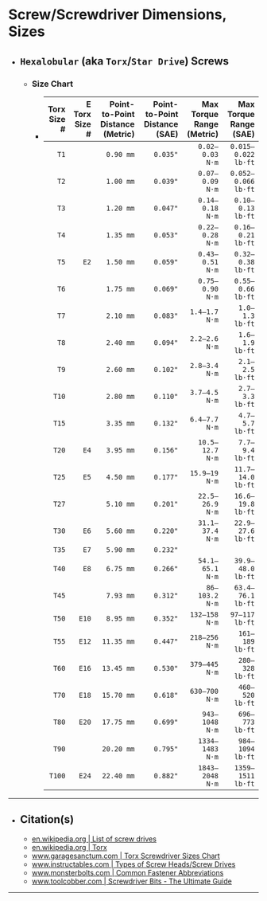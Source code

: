 <!-- https://github.com/mcavallo-git/Coding/blob/main/hardware/screws-screwdrivers/hexalobular-torx-star-drive_dimensions-sizes.md -->

# Screw/Screwdriver Dimensions, Sizes

- ## `Hexalobular` (aka `Torx`/`Star Drive`) Screws
  - ### Size Chart
    - | Torx<br />Size # | E Torx<br />Size # | Point-to-Point Distance<br />(Metric) | Point-to-Point Distance<br />(SAE) | Max Torque Range<br />(Metric) | Max Torque Range<br />(SAE) |
      | ---------------: | -----------------: | ------------------------------------: | ---------------------------------: | -----------------------------: | --------------------------: |
      |             `T1` |                    |                             `0.90 mm` |                           `0.035"` |                `0.02–0.03 N·m` |         `0.015–0.022 lb·ft` |
      |             `T2` |                    |                             `1.00 mm` |                           `0.039"` |                `0.07–0.09 N·m` |         `0.052–0.066 lb·ft` |
      |             `T3` |                    |                             `1.20 mm` |                           `0.047"` |                `0.14–0.18 N·m` |           `0.10–0.13 lb·ft` |
      |             `T4` |                    |                             `1.35 mm` |                           `0.053"` |                `0.22–0.28 N·m` |           `0.16–0.21 lb·ft` |
      |             `T5` |               `E2` |                             `1.50 mm` |                           `0.059"` |                `0.43–0.51 N·m` |           `0.32–0.38 lb·ft` |
      |             `T6` |                    |                             `1.75 mm` |                           `0.069"` |                `0.75–0.90 N·m` |           `0.55–0.66 lb·ft` |
      |             `T7` |                    |                             `2.10 mm` |                           `0.083"` |                  `1.4–1.7 N·m` |             `1.0–1.3 lb·ft` |
      |             `T8` |                    |                             `2.40 mm` |                           `0.094"` |                  `2.2–2.6 N·m` |             `1.6–1.9 lb·ft` |
      |             `T9` |                    |                             `2.60 mm` |                           `0.102"` |                  `2.8–3.4 N·m` |             `2.1–2.5 lb·ft` |
      |            `T10` |                    |                             `2.80 mm` |                           `0.110"` |                  `3.7–4.5 N·m` |             `2.7–3.3 lb·ft` |
      |            `T15` |                    |                             `3.35 mm` |                           `0.132"` |                  `6.4–7.7 N·m` |             `4.7–5.7 lb·ft` |
      |            `T20` |               `E4` |                             `3.95 mm` |                           `0.156"` |                `10.5–12.7 N·m` |             `7.7–9.4 lb·ft` |
      |            `T25` |               `E5` |                             `4.50 mm` |                           `0.177"` |                  `15.9–19 N·m` |           `11.7–14.0 lb·ft` |
      |            `T27` |                    |                             `5.10 mm` |                           `0.201"` |                `22.5–26.9 N·m` |           `16.6–19.8 lb·ft` |
      |            `T30` |               `E6` |                             `5.60 mm` |                           `0.220"` |                `31.1–37.4 N·m` |           `22.9–27.6 lb·ft` |
      |            `T35` |               `E7` |                             `5.90 mm` |                           `0.232"` |                                |                             |
      |            `T40` |               `E8` |                             `6.75 mm` |                           `0.266"` |                `54.1–65.1 N·m` |           `39.9–48.0 lb·ft` |
      |            `T45` |                    |                             `7.93 mm` |                           `0.312"` |                 `86–103.2 N·m` |           `63.4–76.1 lb·ft` |
      |            `T50` |              `E10` |                             `8.95 mm` |                           `0.352"` |                  `132–158 N·m` |              `97–117 lb·ft` |
      |            `T55` |              `E12` |                            `11.35 mm` |                           `0.447"` |                  `218–256 N·m` |             `161–189 lb·ft` |
      |            `T60` |              `E16` |                            `13.45 mm` |                           `0.530"` |                  `379–445 N·m` |             `280–328 lb·ft` |
      |            `T70` |              `E18` |                            `15.70 mm` |                           `0.618"` |                  `630–700 N·m` |             `460–520 lb·ft` |
      |            `T80` |              `E20` |                            `17.75 mm` |                           `0.699"` |                 `943–1048 N·m` |             `696–773 lb·ft` |
      |            `T90` |                    |                            `20.20 mm` |                           `0.795"` |                `1334–1483 N·m` |            `984–1094 lb·ft` |
      |           `T100` |              `E24` |                            `22.40 mm` |                           `0.882"` |                `1843–2048 N·m` |           `1359–1511 lb·ft` |

***

- ## Citation(s)
  - [en.wikipedia.org | List of screw drives](https://en.wikipedia.org/wiki/List_of_screw_drives)
  - [en.wikipedia.org | Torx](https://en.wikipedia.org/wiki/Torx)
  - [www.garagesanctum.com | Torx Screwdriver Sizes Chart](https://www.garagesanctum.com/size-chart/screwdriver-sizes-chart/#ftoc-heading-5)
  - [www.instructables.com | Types of Screw Heads/Screw Drives](https://www.instructables.com/Types-of-Screw-Heads/)
  - [www.monsterbolts.com | Common Fastener Abbreviations](https://monsterbolts.com/pages/abbreviations)
  - [www.toolcobber.com | Screwdriver Bits - The Ultimate Guide](https://www.toolcobber.com.au/power-tools/drilling/accessories/screwdriver-bits/)

***
